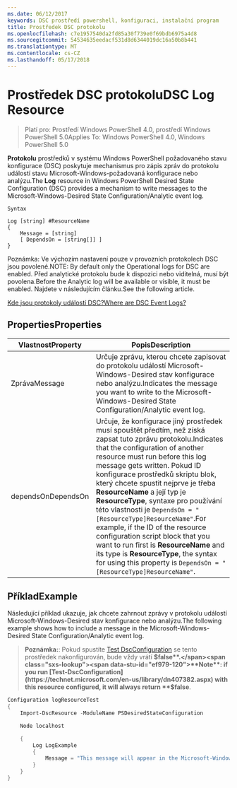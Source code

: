 ```yaml
---
ms.date: 06/12/2017
keywords: DSC prostředí powershell, konfiguraci, instalační program
title: Prostředek DSC protokolu
ms.openlocfilehash: c7e1957540da2fd85a30f739e0f69bdb6975a4d8
ms.sourcegitcommit: 54534635eedacf531d8d6344019dc16a50b8b441
ms.translationtype: MT
ms.contentlocale: cs-CZ
ms.lasthandoff: 05/17/2018
---
```

# <a name="dsc-log-resource"></a><span data-ttu-id="ef979-103">Prostředek DSC protokolu</span><span class="sxs-lookup"><span data-stu-id="ef979-103">DSC Log Resource</span></span>

> <span data-ttu-id="ef979-104">Platí pro: Prostředí Windows PowerShell 4.0, prostředí Windows PowerShell 5.0</span><span class="sxs-lookup"><span data-stu-id="ef979-104">Applies To: Windows PowerShell 4.0, Windows PowerShell 5.0</span></span>

<span data-ttu-id="ef979-105">__Protokolu__ prostředků v systému Windows PowerShell požadovaného stavu konfigurace (DSC) poskytuje mechanismus pro zápis zpráv do protokolu událostí stavu Microsoft-Windows-požadovaná konfigurace nebo analýzu.</span><span class="sxs-lookup"><span data-stu-id="ef979-105">The __Log__ resource in Windows PowerShell Desired State Configuration (DSC) provides a mechanism to write messages to the Microsoft-Windows-Desired State Configuration/Analytic event log.</span></span>

```
Syntax

Log [string] #ResourceName
{
    Message = [string]
    [ DependsOn = [string[]] ]
}
```

<span data-ttu-id="ef979-106">Poznámka: Ve výchozím nastavení pouze v provozních protokolech DSC jsou povolené.</span><span class="sxs-lookup"><span data-stu-id="ef979-106">NOTE: By default only the Operational logs for DSC are enabled.</span></span>
<span data-ttu-id="ef979-107">Před analytické protokolu bude k dispozici nebo viditelná, musí být povolena.</span><span class="sxs-lookup"><span data-stu-id="ef979-107">Before the Analytic log will be available or visible, it must be enabled.</span></span>
<span data-ttu-id="ef979-108">Najdete v následujícím článku.</span><span class="sxs-lookup"><span data-stu-id="ef979-108">See the following article.</span></span>

[<span data-ttu-id="ef979-109">Kde jsou protokoly událostí DSC?</span><span class="sxs-lookup"><span data-stu-id="ef979-109">Where are DSC Event Logs?</span></span>](https://msdn.microsoft.com/en-us/powershell/dsc/troubleshooting#where-are-dsc-event-logs)

## <a name="properties"></a><span data-ttu-id="ef979-110">Properties</span><span class="sxs-lookup"><span data-stu-id="ef979-110">Properties</span></span>
|  <span data-ttu-id="ef979-111">Vlastnost</span><span class="sxs-lookup"><span data-stu-id="ef979-111">Property</span></span>  |  <span data-ttu-id="ef979-112">Popis</span><span class="sxs-lookup"><span data-stu-id="ef979-112">Description</span></span>   |
|---|---|
| <span data-ttu-id="ef979-113">Zpráva</span><span class="sxs-lookup"><span data-stu-id="ef979-113">Message</span></span>| <span data-ttu-id="ef979-114">Určuje zprávu, kterou chcete zapisovat do protokolu událostí Microsoft-Windows-Desired stav konfigurace nebo analýzu.</span><span class="sxs-lookup"><span data-stu-id="ef979-114">Indicates the message you want to write to the Microsoft-Windows-Desired State Configuration/Analytic event log.</span></span>|
| <span data-ttu-id="ef979-115">dependsOn</span><span class="sxs-lookup"><span data-stu-id="ef979-115">DependsOn</span></span> | <span data-ttu-id="ef979-116">Určuje, že konfigurace jiný prostředek musí spouštět předtím, než získá zapsat tuto zprávu protokolu.</span><span class="sxs-lookup"><span data-stu-id="ef979-116">Indicates that the configuration of another resource must run before this log message gets written.</span></span> <span data-ttu-id="ef979-117">Pokud ID konfigurace prostředků skriptu blok, který chcete spustit nejprve je třeba __ResourceName__ a její typ je __ResourceType__, syntaxe pro používání této vlastnosti je `DependsOn = "[ResourceType]ResourceName"`.</span><span class="sxs-lookup"><span data-stu-id="ef979-117">For example, if the ID of the resource configuration script block that you want to run first is __ResourceName__ and its type is __ResourceType__, the syntax for using this property is `DependsOn = "[ResourceType]ResourceName"`.</span></span>|

## <a name="example"></a><span data-ttu-id="ef979-118">Příklad</span><span class="sxs-lookup"><span data-stu-id="ef979-118">Example</span></span>

<span data-ttu-id="ef979-119">Následující příklad ukazuje, jak chcete zahrnout zprávy v protokolu událostí Microsoft-Windows-Desired stav konfigurace nebo analýzu.</span><span class="sxs-lookup"><span data-stu-id="ef979-119">The following example shows how to include a message in the Microsoft-Windows-Desired State Configuration/Analytic event log.</span></span>

> <span data-ttu-id="ef979-120">**Poznámka:**: Pokud spustíte [Test DscConfiguration](https://technet.microsoft.com/en-us/library/dn407382.aspx) se tento prostředek nakonfigurován, bude vždy vrátí **$false**.</span><span class="sxs-lookup"><span data-stu-id="ef979-120">**Note**: if you run [Test-DscConfiguration](https://technet.microsoft.com/en-us/library/dn407382.aspx) with this resource configured, it will always return **$false**.</span></span>

```powershell
Configuration logResourceTest
{
    Import-DscResource -ModuleName PSDesiredStateConfiguration

    Node localhost

    {
        Log LogExample
        {
            Message = "This message will appear in the Microsoft-Windows-Desired State Configuration/Analytic event log."
        }
    }
}
```
